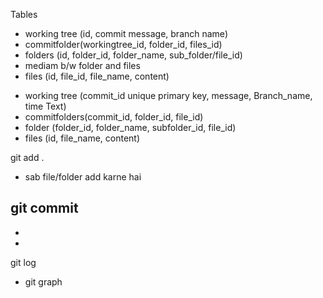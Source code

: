 Tables
 - working tree (id, commit message, branch name)
 - commitfolder(workingtree_id, folder_id, files_id)
 - folders (id, folder_id, folder_name, sub_folder/file_id)
 - mediam b/w folder and files
 - files (id, file_id, file_name, content)


 <!-- imporved idea  -->
 - working tree (commit_id unique primary key, message, Branch_name, time Text)
 - commitfolders(commit_id, folder_id, file_id)
 - folder (folder_id, folder_name, subfolder_id, file_id)
 - files (id, file_name, content)

git add .
- sab file/folder add karne hai

git commit
-
- 
-

git log
- git graph



